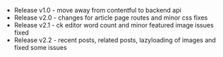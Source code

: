 * Release v1.0 - move away from contentful to backend api
* Release v2.0 - changes for article page routes and minor css fixes
* Release v2.1 - ck editor word count and minor featured image issues fixed
* Release v2.2 - recent posts, related posts, lazyloading of images and fixed some issues
